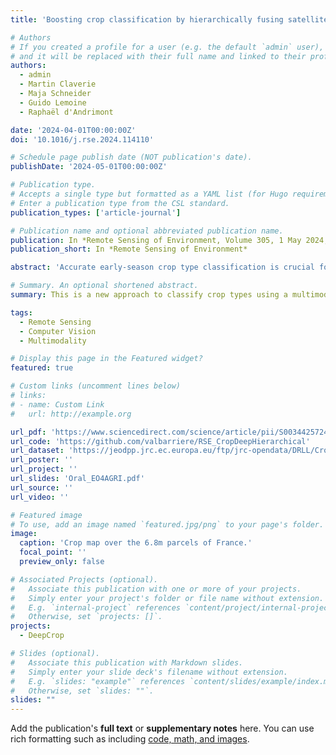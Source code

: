 ```yaml
---
title: 'Boosting crop classification by hierarchically fusing satellite, rotational, and contextual data'

# Authors
# If you created a profile for a user (e.g. the default `admin` user), write the username (folder name) here
# and it will be replaced with their full name and linked to their profile.
authors:
  - admin
  - Martin Claverie
  - Maja Schneider
  - Guido Lemoine
  - Raphaël d'Andrimont

date: '2024-04-01T00:00:00Z'
doi: '10.1016/j.rse.2024.114110'

# Schedule page publish date (NOT publication's date).
publishDate: '2024-05-01T00:00:00Z'

# Publication type.
# Accepts a single type but formatted as a YAML list (for Hugo requirements).
# Enter a publication type from the CSL standard.
publication_types: ['article-journal']

# Publication name and optional abbreviated publication name.
publication: In *Remote Sensing of Environment, Volume 305, 1 May 2024, 114110*
publication_short: In *Remote Sensing of Environment*

abstract: 'Accurate early-season crop type classification is crucial for the crop production estimation and monitoring of agricultural parcels. However, the complexity of the plant growth patterns and their spatio-temporal variability present significant challenges. While current deep learning-based methods show promise in crop type classification from single- and multi-modal time series, most existing methods rely on a single modality, such as satellite optical remote sensing data or crop rotation patterns. We propose a novel approach to fuse multimodal information into a model for improved accuracy and robustness across multiple crop seasons and countries. The approach relies on three modalities used: remote sensing time series from Sentinel-2 and Landsat 8 observations, parcel crop rotation and local crop distribution. To evaluate our approach, we release a new annotated dataset of 7.4 million agricultural parcels in France (FR) and the Netherlands (NL). We associate each parcel with time-series of surface reflectance (Red and NIR) and biophysical variables (LAI, FAPAR). Additionally, we propose a new approach to automatically aggregate crop types into a hierarchical class structure for meaningful model evaluation and a novel data-augmentation technique for early-season classification. Performance of the multimodal approach was assessed at different aggregation levels in the semantic domain, yielding to various ranges of the number of classes spanning from 151 to 8 crop types or groups. It resulted in accuracy ranging from 91% to 95% for the NL dataset and from 85% to 89% for the FR dataset. Pre-training on a dataset improves transferability between countries, allowing for cross- domain and label prediction, and robustness of the performances in a few-shot setting from FR to NL, i.e., when the domain changes as per with significantly new labels. Our proposed approach outperforms comparable methods by enabling deep learning methods to use the often overlooked spatio-temporal context of parcels, resulting in increased precision and generalization capacity.'

# Summary. An optional shortened abstract.
summary: This is a new approach to classify crop types using a multimodal hierarchical model combinning satellite data, crop rotation patterns, and local crop distribution. It outperforms existing approaches by leveraging the spatio-temporal context of agricultural parcels, and has shown promising results in cross-country transferability and few-shot learning settings.

tags:
  - Remote Sensing
  - Computer Vision
  - Multimodality

# Display this page in the Featured widget?
featured: true

# Custom links (uncomment lines below)
# links:
# - name: Custom Link
#   url: http://example.org

url_pdf: 'https://www.sciencedirect.com/science/article/pii/S0034425724001214'
url_code: 'https://github.com/valbarriere/RSE_CropDeepHierarchical'
url_dataset: 'https://jeodpp.jrc.ec.europa.eu/ftp/jrc-opendata/DRLL/CropDeepTrans/data/'
url_poster: ''
url_project: ''
url_slides: 'Oral_EO4AGRI.pdf'
url_source: ''
url_video: ''

# Featured image
# To use, add an image named `featured.jpg/png` to your page's folder.
image:
  caption: 'Crop map over the 6.8m parcels of France.'
  focal_point: ''
  preview_only: false

# Associated Projects (optional).
#   Associate this publication with one or more of your projects.
#   Simply enter your project's folder or file name without extension.
#   E.g. `internal-project` references `content/project/internal-project/index.md`.
#   Otherwise, set `projects: []`.
projects:
  - DeepCrop

# Slides (optional).
#   Associate this publication with Markdown slides.
#   Simply enter your slide deck's filename without extension.
#   E.g. `slides: "example"` references `content/slides/example/index.md`.
#   Otherwise, set `slides: ""`.
slides: ""
---
```


Add the publication's **full text** or **supplementary notes** here. You can use rich formatting such as including [code, math, and images](https://docs.hugoblox.com/content/writing-markdown-latex/).
